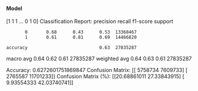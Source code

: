 #### Model
[1 1 1 ... 0 1 0]
Classification Report:
              precision    recall  f1-score   support

           0       0.68      0.43      0.53  13368467
           1       0.61      0.81      0.69  14466820

    accuracy                           0.63  27835287
   macro avg       0.64      0.62      0.61  27835287
weighted avg       0.64      0.63      0.61  27835287

Accuracy: 0.6272601751869847
Confusion Matrix:
[[ 5758734  7609733]
 [ 2765587 11701233]]
Confusion Matrix (%):
[[20.68861011 27.33843915]
 [ 9.93554333 42.03740741]]
